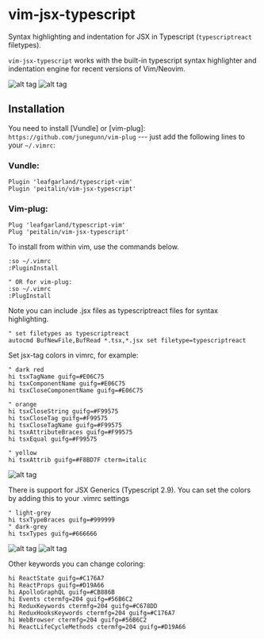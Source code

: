 # vim-jsx-typescript

Syntax highlighting and indentation for JSX in Typescript (`typescriptreact` filetypes).

`vim-jsx-typescript` works with the built-in typescript syntax highlighter and indentation engine for recent versions of Vim/Neovim.

![alt tag](./screen1.jpg)
![alt tag](./screen2.jpg)

## Installation

You need to install [Vundle] or [vim-plug]: `https://github.com/junegunn/vim-plug` --- just add the following lines to your `~/.vimrc`:

### Vundle:

```
Plugin 'leafgarland/typescript-vim'
Plugin 'peitalin/vim-jsx-typescript'
```

### Vim-plug:

```
Plug 'leafgarland/typescript-vim'
Plug 'peitalin/vim-jsx-typescript'
```

To install from within vim, use the commands below.

```
:so ~/.vimrc
:PluginInstall

" OR for vim-plug:
:so ~/.vimrc
:PlugInstall

```

Note you can include .jsx files as typescriptreact files for syntax highlighting.

```
" set filetypes as typescriptreact
autocmd BufNewFile,BufRead *.tsx,*.jsx set filetype=typescriptreact
```

Set jsx-tag colors in vimrc, for example:

```
" dark red
hi tsxTagName guifg=#E06C75
hi tsxComponentName guifg=#E06C75
hi tsxCloseComponentName guifg=#E06C75

" orange
hi tsxCloseString guifg=#F99575
hi tsxCloseTag guifg=#F99575
hi tsxCloseTagName guifg=#F99575
hi tsxAttributeBraces guifg=#F99575
hi tsxEqual guifg=#F99575

" yellow
hi tsxAttrib guifg=#F8BD7F cterm=italic
```

![alt tag](./screen4.jpg)

There is support for JSX Generics (Typescript 2.9). You can set the colors by adding this to your .vimrc settings

```
" light-grey
hi tsxTypeBraces guifg=#999999
" dark-grey
hi tsxTypes guifg=#666666

```

![alt tag](./screen5.jpg)
![alt tag](./screen9.jpg)

Other keywords you can change coloring:

```
hi ReactState guifg=#C176A7
hi ReactProps guifg=#D19A66
hi ApolloGraphQL guifg=#CB886B
hi Events ctermfg=204 guifg=#56B6C2
hi ReduxKeywords ctermfg=204 guifg=#C678DD
hi ReduxHooksKeywords ctermfg=204 guifg=#C176A7
hi WebBrowser ctermfg=204 guifg=#56B6C2
hi ReactLifeCycleMethods ctermfg=204 guifg=#D19A66
```

